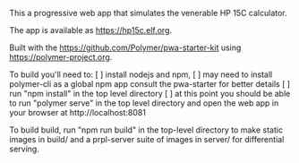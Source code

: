 
This a progressive web app that simulates the venerable HP 15C calculator.

The app is available as https://hp15c.elf.org.

Built with the https://github.com/Polymer/pwa-starter-kit using https://polymer-project.org.

To build you'll need to:
[ ] install nodejs and npm,
[ ] may need to install polymer-cli as a global npm app
    consult the pwa-starter for better details
[ ] run "npm install" in the top level directory
[ ] at this point you should be able to run "polymer serve"
    in the top level directory and open the web app in your
    browser at http://localhost:8081

To build build, run "npm run build" in the top-level directory
to make static images in build/ and a prpl-server suite of images
in server/ for differential serving.


